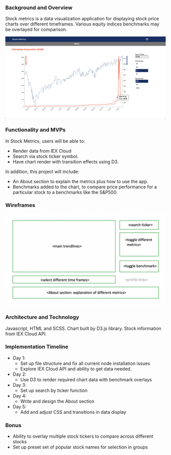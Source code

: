 ### Background and Overview 

Stock metrics is a data visualization application for displaying stock price charts over different timeframes. Various equity indices benchmarks may be overlayed for comparison.

![show image](http://github.com/philipk8/stock-metrics/blob/main/readme_assets/stock-metrics-show.png?raw=true)

### Functionality and MVPs

In Stock Metrics, users will be able to:
- Render data from IEX Cloud
- Search via stock ticker symbol.
- Have chart render with transition effects using D3. 

In addition, this project will include:
- An About section to explain the metrics plus how to use the app.
- Benchmarks added to the chart, to compare price performance for a particular stock to a benchmarks like the S&P500.

### Wireframes 

![wireframe image](http://github.com/philipk8/stock-metrics/blob/main/readme_assets/wireframe.png?raw=true)

### Architecture and Technology

Javascript, HTML and SCSS. Chart built by D3.js library. Stock information from IEX Cloud API. 

### Implementation Timeline 
- Day 1: 
  - Set up file structure and fix all current node installation issues
  - Explore IEX Cloud API and ability to get data needed. 
- Day 2:
  - Use D3 to render required chart data with benchmark overlays
- Day 3: 
  - Set up search by ticker function
- Day 4: 
  - Write and design the About section
- Day 5: 
  - Add and adjust CSS and transitions in data display

### Bonus 
- Ability to overlay multiple stock tickers to compare across different stocks
- Set up preset set of popular stock names for selection in groups
  
